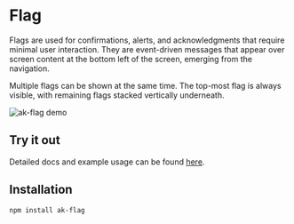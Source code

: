 # Flag

Flags are used for confirmations, alerts, and acknowledgments that require minimal user interaction. They are event-driven messages that appear over screen content at the bottom left of the screen, emerging from the navigation.

Multiple flags can be shown at the same time. The top-most flag is always visible, with remaining flags stacked vertically underneath.

![ak-flag demo](https://i.imgur.com/bwe40hc.gif)

## Try it out

Detailed docs and example usage can be found [here](https://aui-cdn.atlassian.com/atlaskit/stories/ak-flag/@VERSION@/).

## Installation

```sh
npm install ak-flag
```
